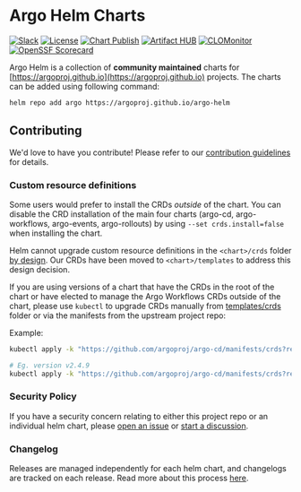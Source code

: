 # Argo Helm Charts

[![Slack](https://img.shields.io/badge/slack-%23argo--helm--charts-brightgreen.svg?logo=slack)](https://argoproj.github.io/community/join-slack)
[![License](https://img.shields.io/badge/License-Apache%202.0-blue.svg)](https://opensource.org/licenses/Apache-2.0)
[![Chart Publish](https://github.com/argoproj/argo-helm/actions/workflows/publish.yml/badge.svg?branch=main)](https://github.com/argoproj/argo-helm/actions/workflows/publish.yml)
[![Artifact HUB](https://img.shields.io/endpoint?url=https://artifacthub.io/badge/repository/argo)](https://artifacthub.io/packages/search?repo=argo)
[![CLOMonitor](https://img.shields.io/endpoint?url=https://clomonitor.io/api/projects/cncf/argo/badge)](https://clomonitor.io/projects/cncf/argo)
[![OpenSSF Scorecard](https://api.securityscorecards.dev/projects/github.com/argoproj/argo-helm/badge)](https://api.securityscorecards.dev/projects/github.com/argoproj/argo-helm)

Argo Helm is a collection of **community maintained** charts for [https://argoproj.github.io](https://argoproj.github.io) projects. The charts can be added using following command:

```bash
helm repo add argo https://argoproj.github.io/argo-helm
```

## Contributing

We'd love to have you contribute! Please refer to our [contribution guidelines](CONTRIBUTING.md) for details.

### Custom resource definitions

Some users would prefer to install the CRDs _outside_ of the chart. You can disable the CRD installation of the main four charts (argo-cd, argo-workflows, argo-events, argo-rollouts) by using `--set crds.install=false` when installing the chart.

Helm cannot upgrade custom resource definitions in the `<chart>/crds` folder [by design](https://helm.sh/docs/chart_best_practices/custom_resource_definitions/#some-caveats-and-explanations). Our CRDs have been moved to `<chart>/templates` to address this design decision.

If you are using versions of a chart that have the CRDs in the root of the chart or have elected to manage the Argo Workflows CRDs outside of the chart, please use `kubectl` to upgrade CRDs manually from [templates/crds](templates/crds/) folder or via the manifests from the upstream project repo:

Example:

```bash
kubectl apply -k "https://github.com/argoproj/argo-cd/manifests/crds?ref=<appVersion>"

# Eg. version v2.4.9
kubectl apply -k "https://github.com/argoproj/argo-cd/manifests/crds?ref=v2.4.9"
```

### Security Policy

If you have a security concern relating to either this project repo or an individual helm chart, please [open an issue](https://github.com/argoproj/argo-helm/issues/new/choose) or [start a discussion](https://github.com/argoproj/argo-helm/discussions/new).

### Changelog

Releases are managed independently for each helm chart, and changelogs are tracked on each release. Read more about this process [here](https://github.com/argoproj/argo-helm/blob/main/CONTRIBUTING.md#changelog).

